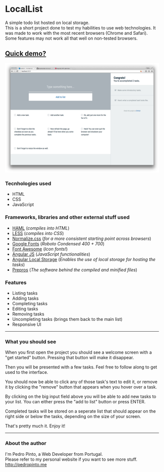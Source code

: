 # LocalList
A simple todo list hosted on local storage.  
This is a short project done to test my habilities to use web technologies. It was made to work with the most recent browsers (Chrome and Safari). Some features may not work all that well on non-tested browsers.

## [Quick demo?](http://pedropinto.me/locallist/)
![Screenshot](https://raw.githubusercontent.com/pmpinto/todo-list-locallist/master/screenshot.png)

### Tecnhologies used
- HTML
- CSS
- JavaScript

### Frameworks, libraries and other external stuff used
- [HAML](http://haml.info/) (*compiles into HTML*)
- [LESS](http://lesscss.org/) (*compiles into CSS*)
- [Normalize.css](https://github.com/necolas/normalize.css/) (*for a more consistent starting point across browsers*)
- [Google Fonts](https://www.google.com/fonts/specimen/Roboto+Condensed) (*Roboto Condensed 400 + 700*)
- [Font Awesome](https://github.com/FortAwesome/Font-Awesome) (*Icon fonts!*)
- [Angular JS](https://angularjs.org/) (*JavaScript functionalities*)
- [Angular Local Storage](https://github.com/grevory/angular-local-storage) (*Enables the use of local storage for hosting the tasks*)
- [Prepros](https://prepros.io/) (*The software behind the compiled and minified files*)

### Features
- Listing tasks
- Adding tasks
- Completing tasks
- Editing tasks
- Removing tasks
- Uncompleting tasks (brings them back to the main list)
- Responsive UI

---

### What you should see
When you first open the project you should see a welcome screen with a "get started" button.
Pressing that button will make it disappear.

Then you will be presented with a few tasks. Feel free to follow along to get used to the interface.

You should now be able to click any of those task's text to edit it, or remove it by clicking the "remove" button that appears when you hover over a task.

By clicking on the big input field above you will be able to add new tasks to your list. You can either press the "add to list" button or press ENTER.

Completed tasks will be stored on a seperate list that should appear on the right side or below the tasks, depending on the size of your screen.

That's pretty much it. Enjoy it!

---

### About the author
I'm Pedro Pinto, a Web Developer from Portugal.  
Please refer to my personal website if you want to see more stuff.  
http://pedropinto.me
